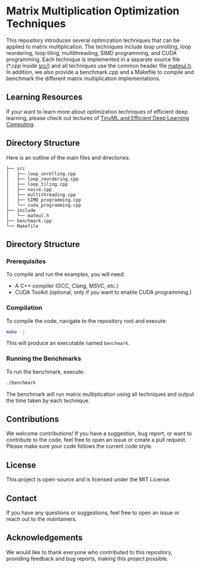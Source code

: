 # Matrix Multiplication Optimization Techniques

This repository introduces several optimization techniques that can be applied to matrix multiplication. The techniques include loop unrolling, loop reordering, loop tiling, multithreading, SIMD programming, and CUDA programming. Each technique is implemented in a separate source file (*.cpp inside [src/](src/)) and all techniques use the common header file [matmul.h](include/matmul.h). In addition, we also provide a benchmark.cpp and a Makefile to compile and benchmark the different matrix multiplication implementations.

## Learning Resources
If your want to learn more about optimization techniques of efficient deep learning, please check out lectures of [TinyML and Efficient Deep Learning Computing](https://efficientml.ai/).

## Directory Structure
Here is an outline of the main files and directories:
```ccs
├── src
│   ├── loop_unrolling.cpp
│   ├── loop_reordering.cpp
│   ├── loop_tiling.cpp
│   ├── naive.cpp
│   ├── multithreading.cpp
│   ├── SIMD_programming.cpp
│   └── cuda_programming.cpp
├── include
│   └── matmul.h
├── benchmark.cpp
└── Makefile
```

## Directory Structure

### Prerequisites
To compile and run the examples, you will need:

* A C++ compiler (GCC, Clang, MSVC, etc.)
* CUDA Toolkit (optional, only if you want to enable CUDA programming.)

### Compilation
To compile the code, navigate to the repository root and execute:

```bash
make -j
```
This will produce an executable named `benchmark`.

### Running the Benchmarks
To run the benchmark, execute:

```bash
./benchmark
```

The benchmark will run matrix multiplication using all techniques and output the time taken by each technique.

## Contributions
We welcome contributions! If you have a suggestion, bug report, or want to contribute to the code, feel free to open an issue or create a pull request. Please make sure your code follows the current code style.

## License
This project is open-source and is licensed under the MIT License.

## Contact
If you have any questions or suggestions, feel free to open an issue or reach out to the maintainers.

## Acknowledgements
We would like to thank everyone who contributed to this repository, providing feedback and bug reports, making this project possible.
